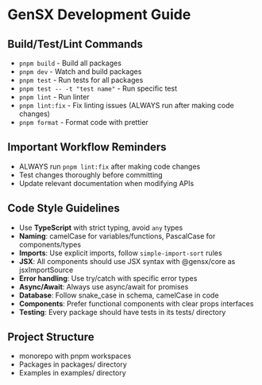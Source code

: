 # GenSX Development Guide

## Build/Test/Lint Commands
- `pnpm build` - Build all packages
- `pnpm dev` - Watch and build packages
- `pnpm test` - Run tests for all packages
- `pnpm test -- -t "test name"` - Run specific test
- `pnpm lint` - Run linter
- `pnpm lint:fix` - Fix linting issues (ALWAYS run after making code changes)
- `pnpm format` - Format code with prettier

## Important Workflow Reminders
- ALWAYS run `pnpm lint:fix` after making code changes
- Test changes thoroughly before committing
- Update relevant documentation when modifying APIs

## Code Style Guidelines
- Use **TypeScript** with strict typing, avoid `any` types
- **Naming**: camelCase for variables/functions, PascalCase for components/types
- **Imports**: Use explicit imports, follow `simple-import-sort` rules
- **JSX**: All components should use JSX syntax with @gensx/core as jsxImportSource
- **Error handling**: Use try/catch with specific error types
- **Async/Await**: Always use async/await for promises
- **Database**: Follow snake_case in schema, camelCase in code
- **Components**: Prefer functional components with clear props interfaces
- **Testing**: Every package should have tests in its tests/ directory

## Project Structure
- monorepo with pnpm workspaces
- Packages in packages/ directory
- Examples in examples/ directory